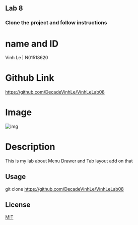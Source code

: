 ## Lab 8
### Clone the project and follow instructions

# name and ID

Vinh Le | N01518620

# Github Link
https://github.com/DecadeVinhLe/VinhLeLab08

# Image
![img](https://images.wallpapersden.com/image/download/anime-girl-looking-for-sunset_bmVsZmuUmZqaraWkpJRmbmpnrWZmZ2U.jpg)

# Description
This is my lab about Menu Drawer and Tab layout add on that

## Usage

git clone https://github.com/DecadeVinhLe/VinhLeLab08

## License

[MIT](https://choosealicense.com/licenses/mit/)
